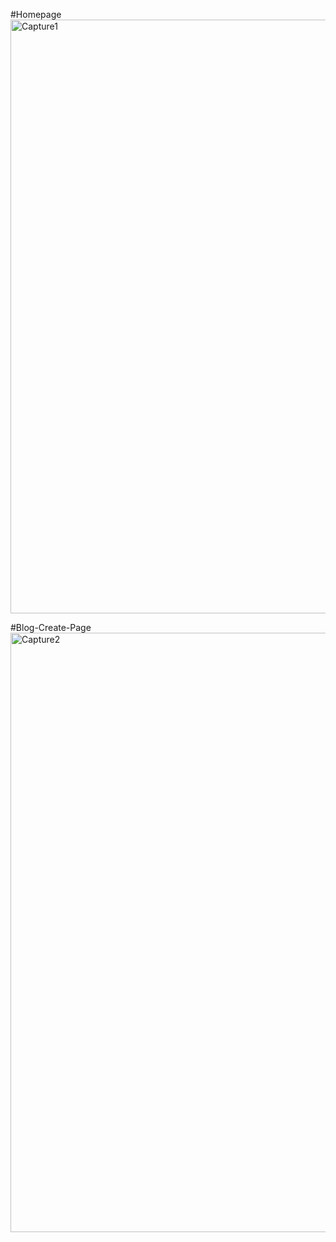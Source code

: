 #Homepage
<img width="950" alt="Capture1" src="https://github.com/user-attachments/assets/55c903b3-6e5e-4173-b639-81fbbc15e21b" />

#Blog-Create-Page
<img width="959" alt="Capture2" src="https://github.com/user-attachments/assets/09749789-552a-46c5-87f5-a0b958684d23" />

